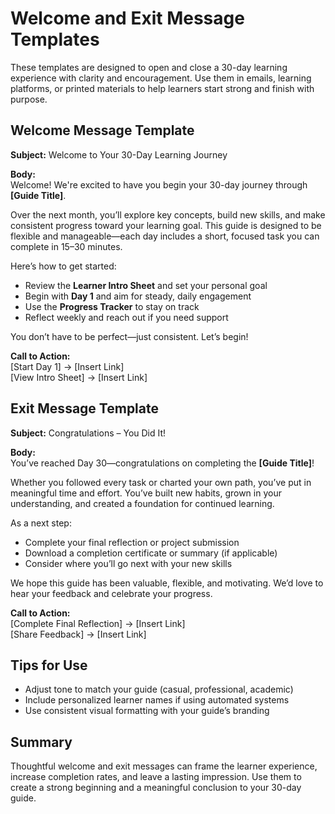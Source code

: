 # Welcome and Exit Message Templates

These templates are designed to open and close a 30-day learning experience with clarity and encouragement. Use them in emails, learning platforms, or printed materials to help learners start strong and finish with purpose.

## Welcome Message Template

**Subject:** Welcome to Your 30-Day Learning Journey

**Body:**  
Welcome! We're excited to have you begin your 30-day journey through **[Guide Title]**.

Over the next month, you’ll explore key concepts, build new skills, and make consistent progress toward your learning goal. This guide is designed to be flexible and manageable—each day includes a short, focused task you can complete in 15–30 minutes.

Here’s how to get started:
- Review the **Learner Intro Sheet** and set your personal goal
- Begin with **Day 1** and aim for steady, daily engagement
- Use the **Progress Tracker** to stay on track
- Reflect weekly and reach out if you need support

You don’t have to be perfect—just consistent. Let’s begin!

**Call to Action:**  
[Start Day 1] → [Insert Link]  
[View Intro Sheet] → [Insert Link]

## Exit Message Template

**Subject:** Congratulations – You Did It!

**Body:**  
You’ve reached Day 30—congratulations on completing the **[Guide Title]**!

Whether you followed every task or charted your own path, you’ve put in meaningful time and effort. You’ve built new habits, grown in your understanding, and created a foundation for continued learning.

As a next step:
- Complete your final reflection or project submission
- Download a completion certificate or summary (if applicable)
- Consider where you’ll go next with your new skills

We hope this guide has been valuable, flexible, and motivating. We’d love to hear your feedback and celebrate your progress.

**Call to Action:**  
[Complete Final Reflection] → [Insert Link]  
[Share Feedback] → [Insert Link]

## Tips for Use

- Adjust tone to match your guide (casual, professional, academic)
- Include personalized learner names if using automated systems
- Use consistent visual formatting with your guide’s branding

## Summary

Thoughtful welcome and exit messages can frame the learner experience, increase completion rates, and leave a lasting impression. Use them to create a strong beginning and a meaningful conclusion to your 30-day guide.
